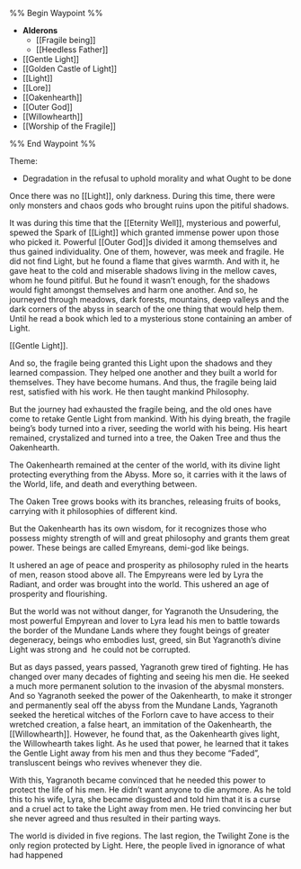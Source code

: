 %% Begin Waypoint %%
- **Alderons**
	- [[Fragile being]]
	- [[Heedless Father]]
- [[Gentle Light]]
- [[Golden Castle of Light]]
- [[Light]]
- [[Lore]]
- [[Oakenhearth]]
- [[Outer God]]
- [[Willowhearth]]
- [[Worship of the Fragile]]

%% End Waypoint %%

Theme:
- Degradation in the refusal to uphold morality and what Ought to be done

Once there was no [[Light]], only darkness. During this time, there were only monsters and chaos gods who brought ruins upon the pitiful shadows.

It was during this time that the [[Eternity Well]], mysterious and powerful, spewed the Spark of [[Light]] which granted immense power upon those who picked it. Powerful [[Outer God]]s divided it among themselves and thus gained individuality. One of them, however, was meek and fragile. He did not find Light, but he found a flame that gives warmth. And with it, he gave heat to the cold and miserable shadows living in the mellow caves, whom he found pitiful. But he found it wasn’t enough, for the shadows would fight amongst themselves and harm one another. And so, he journeyed through meadows, dark forests, mountains, deep valleys and the dark corners of the abyss in search of the one thing that would help them. Until he read a book which led to a mysterious stone containing an amber of Light.

[[Gentle Light]].

And so, the fragile being granted this Light upon the shadows and they learned compassion. They helped one another and they built a world for themselves. They have become humans. And thus, the fragile being laid rest, satisfied with his work. He then taught mankind Philosophy.

But the journey had exhausted the fragile being, and the old ones have come to retake Gentle Light from mankind. With his dying breath, the fragile being’s body turned into a river, seeding the world with his being. His heart remained, crystalized and turned into a tree, the Oaken Tree and thus the Oakenhearth.

The Oakenhearth remained at the center of the world, with its divine light protecting everything from the Abyss. More so, it carries with it the laws of the World, life, and death and everything between.

The Oaken Tree grows books with its branches, releasing fruits of books, carrying with it philosophies of different kind.

But the Oakenhearth has its own wisdom, for it recognizes those who possess mighty strength of will and great philosophy and grants them great power. These beings are called Emyreans, demi-god like beings.

It ushered an age of peace and prosperity as philosophy ruled in the hearts of men, reason stood above all. The Empyreans were led by Lyra the Radiant, and order was brought into the world. This ushered an age of prosperity and flourishing.

But the world was not without danger, for Yagranoth the Unsudering, the most powerful Empyrean and lover to Lyra lead his men to battle towards the border of the Mundane Lands where they fought beings of greater degeneracy, beings who embodies lust, greed, sin But Yagranoth’s divine Light was strong and  he could not be corrupted.

But as days passed, years passed, Yagranoth grew tired of fighting. He has changed over many decades of fighting and seeing his men die. He seeked a much more permanent solution to the invasion of the abysmal monsters. And so Yagranoth seeked the power of the Oakenhearth, to make it stronger and permanently seal off the abyss from the Mundane Lands, Yagranoth seeked the heretical witches of the Forlorn cave to have access to their wretched creation, a false heart, an immitation of the Oakenhearth, the [[Willowhearth]]. However, he found that, as the Oakenhearth gives light, the Willowhearth takes light. As he used that power, he learned that it takes the Gentle Light away from his men and thus they become “Faded”, transluscent beings who revives whenever they die.

With this, Yagranoth became convinced that he needed this power to protect the life of his men. He didn’t want anyone to die anymore. As he told this to his wife, Lyra, she became disgusted and told him that it is a curse and a cruel act to take the Light away from men. He tried convincing her but she never agreed and thus resulted in their parting ways.

The world is divided in five regions. The last region, the Twilight Zone is the only region protected by Light. Here, the people lived in ignorance of what had happened
